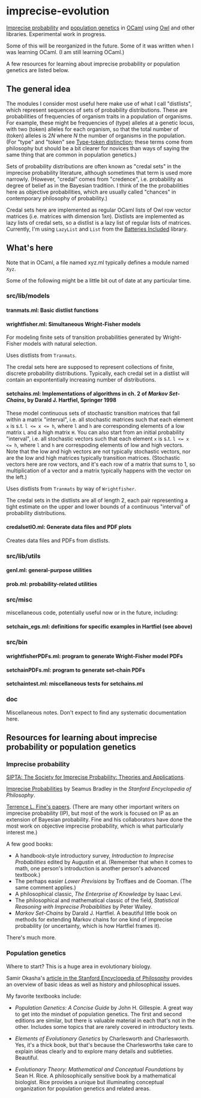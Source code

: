 imprecise-evolution
===

[Imprecise
probability](https://en.wikipedia.org/wiki/Imprecise_probability) and
[population genetics](https://en.wikipedia.org/wiki/Population_genetics) in [OCaml](http://ocaml.org/) using
[Owl](https://github.com/ryanrhymes/owl) and other libraries.
Experimental work in progress.

Some of this will be reorganized in the future.  Some of it was
written when I was learning OCaml.  (I am still learning OCaml.)

A few resources for learning about imprecise probability or population
genetics are listed below.

## The general idea

The modules I consider most useful here make use of what I call
"distlists", which represent sequences of sets of probability
distributions.  These are probabilities of frequencies of organism
traits in a population of organisms.  For example, these might be
frequencies of (type) alleles at a genetic locus, with two (token)
alleles for each organism, so that the total number of (token) alleles
is 2*N* where *N* the number of organisms in the population. (For
"type" and "token" see [Type-token
distinction](https://en.wikipedia.org/wiki/Type%E2%80%93token_distinction);
these terms come from philosophy but should be a bit clearer for
novices than ways of saying the same thing that are common in
population genetics.)

Sets of probability distributions are often known as "credal sets" in
the imprecise probability literature, although sometimes that term is
used more narrowly.  (However, "credal" comes from "credence", i.e.
probability as degree of belief as in the Bayesian tradition.  I think
of the the probabilities here as objective probabilities, which are
usually called "chances" in contemporary philosophy of probability.)

Credal sets here are implemented as regular OCaml lists of Owl row
vector matrices (i.e. matrices with dimension 1x*n*).  Distlists are
implemented as lazy lists of credal sets, so a distlist is a lazy list
of regular lists of matrices.  Currently, I'm using `LazyList` and
`List` from the [Batteries
Included](http://batteries.forge.ocamlcore.org) library.  

## What's here

Note that in OCaml, a file named xyz.ml typically defines a module
named `Xyz`.

Some of the following might be a little bit out of date at any
particular time.

### src/lib/models

#### tranmats.ml: Basic distlist functions

#### wrightfisher.ml: Simultaneous Wright-Fisher models

For modeling finite sets of transition probabilities generated by
Wright-Fisher models with natural selection.  

Uses distlists from `Tranmats`.

The credal sets here are supposed to represent collections of finite,
discrete probability distributions.  Typically, each credal set in a
distlist will contain an expontentially increasing number of
distributions.

#### setchains.ml: Implementations of algorithms in ch. 2 of *Markov Set-Chains*, by Darald J. Hartfiel, Springer 1998

These model continuous sets of stochastic transition matrices that fall
within a matrix "interval", i.e. all stochastic matrices such that each
element `x` is s.t. `l <= x <= h`, where `l` and `h` are corresponding
elements of a low matrix `L` and a high matrix `H`.
You can also start from an initial probability "interval", i.e. all
stochastic vectors such that each element `x` is s.t. `l <= x <= h`,
where `l` and `h` are correspoding elements of low and high vectors.
Note that the low and high vectors are not typically stochastic vectors,
nor are the low and high matrices typically transition matrices.
(Stochastic vectors here are row vectors, and it's each row of a matrix that
sums to 1, so multiplication of a vector and a matrix typically
happens with the vector on the left.)

Uses distlists from `Tranmats` by way of `Wrightfisher`.

The credal sets in the distlists are all of length 2, each pair
representing a tight estimate on the upper and lower bounds of a
continuous "interval" of probability distributions.

#### credalsetIO.ml: Generate data files and PDF plots

Creates data files and PDFs from distlists.

### src/lib/utils

#### genl.ml: general-purpose utilities    
#### prob.ml: probability-related utilities


### src/misc
miscellaneous code, potentially useful now or in the future,
including:

#### setchain_egs.ml: definitions for specific examples in Hartfiel (see above)


### src/bin

#### wrightfisherPDFs.ml: program to generate Wright-Fisher model PDFs

#### setchainPDFs.ml: program to generate set-chain PDFs

#### setchaintest.ml: miscellaneous tests for setchains.ml


### doc

Miscellaneous notes.  Don't expect to find any systematic
documentation here.


## Resources for learning about imprecise probability or population genetics

### Imprecise probability

[SIPTA: The Society for Imprecise Probability: Theories and
Applications](http://www.sipta.org).

[Imprecise
Probabilities](https://plato.stanford.edu/entries/imprecise-probabilities)
by Seamus Bradley in the *Stanford Encyclopedia of Philosophy*.

[Terrence L. Fine's
papers](https://scholar.google.com/citations?user=CKPeC3IAAAAJ&hl=en).
(There are many other important writers on imprecise probability (IP),
but most of the work is focused on IP as an extension of Bayesian
probability.  Fine and his collaborators have done the most work on
objective imprecise probability, which is what particularly interest me.)

A few good books:

* A handbook-style introductory survey, *Introduction
to Imprecise Probabilities* edited by Augustin et al.  (Remember that
when it comes to math, one person's introduction is another person's
advanced textbook.)
* The perhaps easier *Lower Previsions* by Troffaes and de Cooman.
  (The same comment applies.)
* A philosophical classic, *The Enterprise of Knowledge* by Isaac
  Levi.
* The philosophical and mathematical classic of the field, *Statistical
Reasoning with Imprecise Probaiblities* by Peter Walley.
* *Markov Set-Chains* by Darald J. Hartfiel. A beautiful little book on
methods for extending Markov chains for one kind of imprecise probability
(or uncertainty, which is how Hartfiel frames it).

There's much more.

### Population genetics

Where to start?  This is a huge area in evolutionary biology.

Samir Okasha's [article in the Stanford Encyclopedia of
Philosophy](https://plato.stanford.edu/entries/population-genetics)
provides an overview of basic ideas as well as history and philosophical
issues.

My favorite textbooks include:

* *Population Genetics: A Concise Guide* by John H. Gillespie.  A
great way to get into the mindset of population genetics.  The first
and second editions are similar, but there is valuable material in
each that's not in the other.  Includes some topics that are rarely
covered in introductory texts.

* *Elements of Evolutionary Genetics* by Charlesworth and
Charlesworth.  Yes, it's a thick book, but that's because the
Charlesworths take care to explain ideas clearly and to explore
many details and subtleties.  Beautiful.

* *Evolutionary Theory: Mathematical and Conceptual Foundations* by
Sean H. Rice.  A philosophically sensitive book by a mathematical
biologist.  Rice provides a unique but illuminating conceptual
organization for population genetics and related areas.
